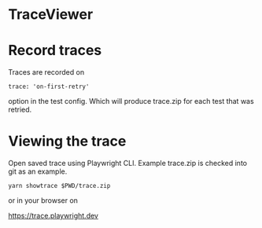 # TraceViewer

# Record traces

Traces are recorded on 
```
trace: 'on-first-retry'
```
 option in the test config. Which will produce trace.zip for each test that was retried. 


# Viewing the trace 

Open saved trace using Playwright CLI. Example trace.zip is checked into git as an example.

```
yarn showtrace $PWD/trace.zip
```

or in your browser on 

https://trace.playwright.dev


